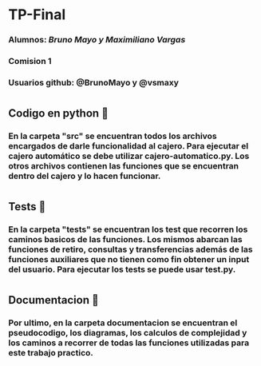 # **TP-Final** 
### **Alumnos**: *Bruno Mayo y Maximiliano Vargas*
### Comision 1
### Usuarios github: @BrunoMayo y @vsmaxy
#
#
## Codigo en python :snake:
### En la carpeta "src" se encuentran todos los archivos encargados de darle funcionalidad al cajero. Para ejecutar el cajero automático se debe utilizar cajero-automatico.py. Los otros archivos contienen las funciones que se encuentran dentro del cajero y lo hacen funcionar.
#
## Tests :memo:
### En la carpeta "tests" se encuentran los test que recorren los caminos basicos de las funciones. Los mismos abarcan las funciones de retiro, consultas y  transferencias además de las funciones auxiliares que no tienen como fin obtener un input del usuario. Para ejecutar los tests se puede usar test.py.
#
## Documentacion :open_file_folder:
### Por ultimo, en la carpeta documentacion se encuentran el pseudocodigo, los diagramas, los calculos de complejidad y los caminos a recorrer de todas las funciones utilizadas para este trabajo practico.


